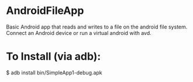 # AndroidFileApp
Basic Android app that reads and writes to a file on the android file system.
Connect an Android device or run a virtual android with avd.

# To Install (via adb):
  $ adb install bin/SimpleApp1-debug.apk
